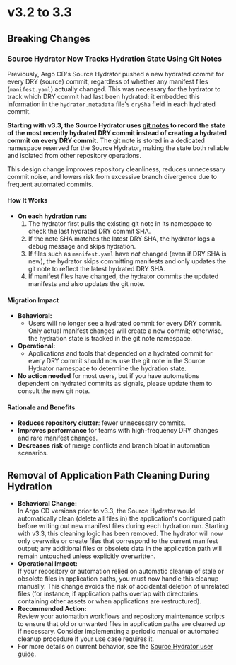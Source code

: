 # v3.2 to 3.3

## Breaking Changes

### Source Hydrator Now Tracks Hydration State Using Git Notes

Previously, Argo CD's Source Hydrator pushed a new hydrated commit for every DRY (source) commit, regardless of whether any manifest files (`manifest.yaml`) actually changed. This was necessary for the hydrator to track which DRY commit had last been hydrated: it embedded this information in the `hydrator.metadata` file's `drySha` field in each hydrated commit.

**Starting with v3.3, the Source Hydrator uses [git notes](https://git-scm.com/docs/git-notes) to record the state of the most recently hydrated DRY commit instead of creating a hydrated commit on every DRY commit.** The git note is stored in a dedicated namespace reserved for the Source Hydrator, making the state both reliable and isolated from other repository operations.

This design change improves repository cleanliness, reduces unnecessary commit noise, and lowers risk from excessive branch divergence due to frequent automated commits.

#### How It Works

- **On each hydration run:**
  1. The hydrator first pulls the existing git note in its namespace to check the last hydrated DRY commit SHA.
  2. If the note SHA matches the latest DRY SHA, the hydrator logs a debug message and skips hydration.
  3. If files such as `manifest.yaml` have *not* changed (even if DRY SHA is new), the hydrator skips committing manifests and only updates the git note to reflect the latest hydrated DRY SHA.
  4. If manifest files have changed, the hydrator commits the updated manifests and also updates the git note.

#### Migration Impact

- **Behavioral:**  
  - Users will no longer see a hydrated commit for every DRY commit. Only actual manifest changes will create a new commit; otherwise, the hydration state is tracked in the git note namespace.
- **Operational:**  
  - Applications and tools that depended on a hydrated commit for every DRY commit should now use the git note in the Source Hydrator namespace to determine the hydration state.
- **No action needed** for most users, but if you have automations dependent on hydrated commits as signals, please update them to consult the new git note.

#### Rationale and Benefits

- **Reduces repository clutter**: fewer unnecessary commits.
- **Improves performance** for teams with high-frequency DRY changes and rare manifest changes.
- **Decreases risk** of merge conflicts and branch bloat in automation scenarios.

## Removal of Application Path Cleaning During Hydration

- **Behavioral Change:**  
  In Argo CD versions prior to v3.3, the Source Hydrator would automatically clean (delete all files in) the application's configured path before writing out new manifest files during each hydration run. Starting with v3.3, this cleaning logic has been removed. The hydrator will now only overwrite or create files that correspond to the current manifest output; any additional files or obsolete data in the application path will remain untouched unless explicitly overwritten.
- **Operational Impact:**  
  If your repository or automation relied on automatic cleanup of stale or obsolete files in application paths, you must now handle this cleanup manually. This change avoids the risk of accidental deletion of unrelated files (for instance, if application paths overlap with directories containing other assets or when applications are restructured).
- **Recommended Action:**  
  Review your automation workflows and repository maintenance scripts to ensure that old or unwanted files in application paths are cleaned up if necessary. Consider implementing a periodic manual or automated cleanup procedure if your use case requires it.
- For more details on current behavior, see the [Source Hydrator user guide](../../user-guide/source-hydrator.md).